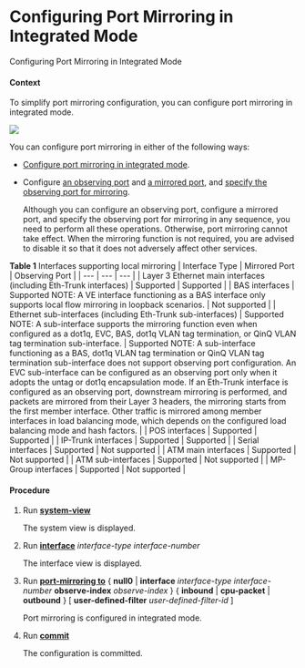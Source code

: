 Configuring Port Mirroring in Integrated Mode
=============================================

Configuring Port Mirroring in Integrated Mode

#### Context

To simplify port mirroring configuration, you can configure port mirroring in integrated mode.

![](../../../../public_sys-resources/note_3.0-en-us.png) 

You can configure port mirroring in either of the following ways:

* [Configure port mirroring in integrated mode](dc_ne_portmirror_cfg_0035.html).
* Configure [an observing port](dc_ne_portmirror_cfg_0005.html) and [a mirrored port](dc_ne_portmirror_cfg_0025.html), and [specify the observing port for mirroring](dc_ne_portmirror_cfg_0026.html).
  
  Although you can configure an observing port, configure a mirrored port, and specify the observing port for mirroring in any sequence, you need to perform all these operations. Otherwise, port mirroring cannot take effect. When the mirroring function is not required, you are advised to disable it so that it does not adversely affect other services.

**Table 1** Interfaces supporting local mirroring
| Interface Type | Mirrored Port | Observing Port |
| --- | --- | --- |
| Layer 3 Ethernet main interfaces (including Eth-Trunk interfaces) | Supported | Supported |
| BAS interfaces | Supported  NOTE:  A VE interface functioning as a BAS interface only supports local flow mirroring in loopback scenarios. | Not supported |
| Ethernet sub-interfaces (including Eth-Trunk sub-interfaces) | Supported NOTE:  A sub-interface supports the mirroring function even when configured as a dot1q, EVC, BAS, dot1q VLAN tag termination, or QinQ VLAN tag termination sub-interface. | Supported  NOTE:  A sub-interface functioning as a BAS, dot1q VLAN tag termination or QinQ VLAN tag termination sub-interface does not support observing port configuration.  An EVC sub-interface can be configured as an observing port only when it adopts the untag or dot1q encapsulation mode.  If an Eth-Trunk interface is configured as an observing port, downstream mirroring is performed, and packets are mirrored from their Layer 3 headers, the mirroring starts from the first member interface. Other traffic is mirrored among member interfaces in load balancing mode, which depends on the configured load balancing mode and hash factors. |
| POS interfaces | Supported | Supported |
| IP-Trunk interfaces | Supported | Supported |
| Serial interfaces | Supported | Not supported |
| ATM main interfaces | Supported | Not supported |
| ATM sub-interfaces | Supported | Not supported |
| MP-Group interfaces | Supported | Not supported |



#### Procedure

1. Run [**system-view**](cmdqueryname=system-view)
   
   
   
   The system view is displayed.
2. Run [**interface**](cmdqueryname=interface) *interface-type* *interface-number*
   
   
   
   The interface view is displayed.
3. Run [**port-mirroring to**](cmdqueryname=port-mirroring+to) { **null0** | **interface** *interface-type* *interface-number* **observe-index** *observe-index* } { **inbound** | **cpu-packet** | **outbound** } [ **user-defined-filter** *user-defined-filter-id* ]
   
   
   
   Port mirroring is configured in integrated mode.
4. Run [**commit**](cmdqueryname=commit)
   
   
   
   The configuration is committed.